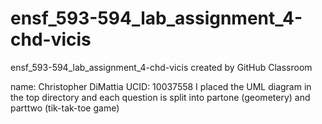 # ensf_593-594_lab_assignment_4-chd-vicis
ensf_593-594_lab_assignment_4-chd-vicis created by GitHub Classroom



name: Christopher DiMattia
UCID: 10037558
 I placed the UML diagram in the top directory and each question is split into partone (geometery) and parttwo (tik-tak-toe game)
